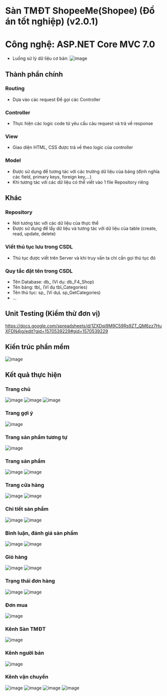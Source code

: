 # Sàn TMĐT ShopeeMe(Shopee) (Đồ án tốt nghiệp) (v2.0.1)
# Công nghệ: ASP.NET Core MVC  7.0
- Luồng sử lý dữ liệu cơ bản: 
![image](https://github.com/DangVanCong2301/Shopee/assets/111124018/380752c3-aafb-47ed-a503-971c3e655532)
## Thành phần chính
### Routing
- Dựa vào các request Để gọi các Controller

### Controller
- Thực hiện các logic code từ yêu cầu cảu request và trả về response

### View
- Giao diện HTML, CSS được trả về theo logic của controller

### Model
- Được sử dụng để tương tác với các trường dữ liệu của bảng (định nghĩa các field, primary keys, foreign key,...)
- Khi tương tác với các dữ liệu có thể viết vào 1 file Repository riêng

## Khác
### Repository 
- Nơi tương tác với các dữ liệu của thực thể
- Được sử dụng để lấy dữ liệu và tương tác với dữ liệu của table (create, read, update, delete)

### Viết thủ tục lưu trong CSDL
  - Thủ tục được viết trên Server và khi truy vấn ta chỉ cần gọi thủ tục đó
### Quy tắc đặt tên trong CSDL
 - Tên Database: db_ (Ví dụ: db_F4_Shop)
 - Tên bảng: tbl_ (Ví dụ tbl_Categories)
 - Tên thủ tục: sp_ (Ví dụL sp_GetCategories)
 - ...
## Unit Testing (Kiểm thử đơn vị)
https://docs.google.com/spreadsheets/d/1ZXDqi9M9C59Rs9ZT_QM6zz7HuXFDN4jg/edit?gid=1570539229#gid=1570539229
## Kiến trúc phần mềm
![image](https://github.com/user-attachments/assets/f969828e-7788-44e0-822a-a66520dfd8a6)
## Kết quả thực hiện
### Trang chủ
![image](https://github.com/user-attachments/assets/eb06a394-b0ed-4570-bcb8-45f8e745fd63)
![image](https://github.com/user-attachments/assets/1cd4f0a6-0858-4344-a288-956671d47b4f)
![image](https://github.com/user-attachments/assets/5ff66ac7-e7e1-4d55-90d1-05fdfbca763b)
### Trang gợi ý
![image](https://github.com/user-attachments/assets/d65e204f-f6eb-460a-9474-bff4341ee124)
### Trang sản phẩm tương tự
![image](https://github.com/user-attachments/assets/fdb3fbc0-7f50-4dbf-b9c6-441d5061aebe)
### Trang sản phẩm
![image](https://github.com/user-attachments/assets/36781f9f-c2f7-4400-9d6c-90cf147400e2)
![image](https://github.com/user-attachments/assets/ba9e0646-d0a3-4858-87d5-df3d0c62dcc7)
### Trang cửa hàng
![image](https://github.com/user-attachments/assets/22da4dad-30e7-48e8-b229-652f06a0c0af)
![image](https://github.com/user-attachments/assets/7ae8e03e-8cf0-4f54-b682-9599475933bc)
### Chi tiết sản phẩm
![image](https://github.com/user-attachments/assets/5e4b3e4f-5d63-4b39-a626-c11df3d01db1)
![image](https://github.com/user-attachments/assets/8e5175c0-1441-47ef-be3e-5e6c12cc964d)
### Bình luận, đánh giá sản phẩm
![image](https://github.com/user-attachments/assets/98af65e6-b4b5-4be1-bbc9-ee21637a61bd)
![image](https://github.com/user-attachments/assets/0a17ec32-d067-4a57-980a-5e67cb23eac2)
### Giỏ hàng
![image](https://github.com/user-attachments/assets/a6c856b1-3982-4768-b432-0f95de7b5271)
![image](https://github.com/user-attachments/assets/7f609383-7b89-4666-852b-804b629dd700)
### Trạng thái đơn hàng
![image](https://github.com/user-attachments/assets/37ef7700-8ea7-4218-8c29-1796e4306f65)
![image](https://github.com/user-attachments/assets/7bf21a29-a781-44a6-933d-3535515946ac)
### Đơn mua
![image](https://github.com/user-attachments/assets/cfb3d74c-5037-4621-a277-1d1959bae48b)
### Kênh Sàn TMĐT
![image](https://github.com/user-attachments/assets/618f19b2-acfb-49a2-94c2-2870303803f4)
### Kênh người bán
![image](https://github.com/user-attachments/assets/414ed5a5-8e36-4e4c-b1bc-96d7897405c5)
### Kênh vận chuyển
![image](https://github.com/user-attachments/assets/57f5e4c1-e31c-45e8-8e7c-2f1432b45427)
![image](https://github.com/user-attachments/assets/646d0fb5-4030-4b81-bcc4-8d72456302c2)
![image](https://github.com/user-attachments/assets/02cad0c9-e2e3-4461-981b-cd18cc955e09)
![image](https://github.com/user-attachments/assets/aa972d6c-f0a6-4c47-b2e0-f9aac96c70d7)

















